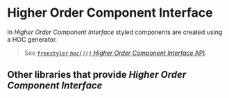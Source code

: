 # Higher Order Component Interface

In *Higher Order Component Interface* styled components are created using a HOC generator.

> See [`freestyler` *`hoc()()` Higher Order Component Interface* API](../../hoc-decorator.md).


## Other libraries that provide *Higher Order Component Interface*
